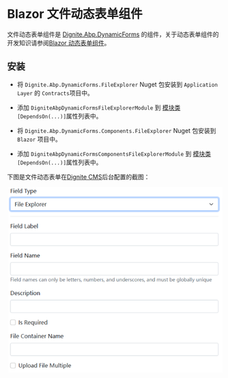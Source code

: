 # Blazor 文件动态表单组件

文件动态表单组件是 [Dignite.Abp.DynamicForms](Dynamic-Forms.md) 的组件，关于动态表单组件的开发知识请参阅[Blazor 动态表单组件](Blazor-Dynamic-Form-Components.md)。

## 安装

* 将 `Dignite.Abp.DynamicForms.FileExplorer` Nuget 包安装到 `Application Layer` 的 `Contracts`项目中。

* 添加 `DigniteAbpDynamicFormsFileExplorerModule` 到 [模块类](https://docs.abp.io/en/abp/latest/Module-Development-Basics) `[DependsOn(...)]`属性列表中。

* 将 `Dignite.Abp.DynamicForms.Components.FileExplorer` Nuget 包安装到 `Blazor` 项目中。

* 添加 `DigniteAbpDynamicFormsComponentsFileExplorerModule` 到 [模块类](https://docs.abp.io/en/abp/latest/Module-Development-Basics) `[DependsOn(...)]`属性列表中。

下图是文件动态表单在[Dignite CMS](https://dignite.com/dignite-cms)后台配置的截图：

![Cms-Dynamic-Forms-Files](images/Cms-Dynamic-Forms-Files.png)
